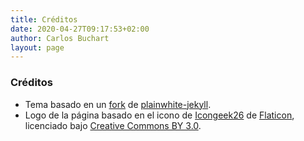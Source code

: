 ```yaml
---
title: Créditos
date: 2020-04-27T09:17:53+02:00
author: Carlos Buchart
layout: page
---
```

### Créditos

- Tema basado en un [fork](https://github.com/BlogHeaderFiles/plainwhite-jekyll) de [plainwhite-jekyll](https://github.com/samarsault/plainwhite-jekyll).
- Logo de la página basado en el icono de [Icongeek26](https://www.flaticon.com/authors/icongeek26) de [Flaticon](https://www.flaticon.com), licenciado bajo [Creative Commons BY 3.0](https://creativecommons.org/licenses/by/3.0/).
